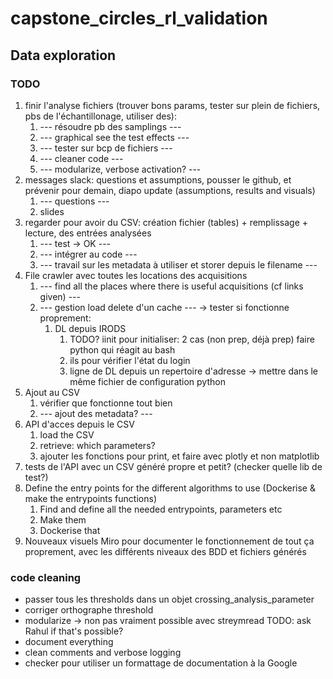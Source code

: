 # capstone_circles_rl_validation


## Data exploration

### TODO

1. finir l'analyse fichiers (trouver bons params, tester sur plein de fichiers, pbs de l'échantillonage, utiliser des):
   1. --- résoudre pb des samplings ---
   2. --- graphical see the test effects ---
   3. --- tester sur bcp de fichiers ---
   4. --- cleaner code ---
   5. --- modularize, verbose activation? ---
2. messages slack: questions et assumptions, pousser le github, et prévenir pour demain, diapo update (assumptions, results and visuals)
   1. --- questions --- 
   2. slides
3. regarder pour avoir du CSV: création fichier (tables) + remplissage + lecture, des entrées analysées
   1. --- test -> OK ---
   2. --- intégrer au code ---
   3. --- travail sur les metadata à utiliser et storer depuis le filename ---
4. File crawler avec toutes les locations des acquisitions
   1. --- find all the places where there is useful acquisitions (cf links given) ---
   2. --- gestion load delete d'un cache --- 
      -> tester si fonctionne proprement:
      1. DL depuis IRODS
         1. TODO? iinit pour initialiser: 2 cas (non prep, déjà prep) faire python qui réagit au bash
         2. ils pour vérifier l'état du login
         3. ligne de DL depuis un repertoire d'adresse
         -> mettre dans le même fichier de configuration python
5. Ajout au CSV
   1. vérifier que fonctionne tout bien
   2. --- ajout des metadata? ---
6. API d'acces depuis le CSV
   1. load the CSV
   2. retrieve: which parameters?
   3. ajouter les fonctions pour print, et faire avec plotly et non matplotlib
7. tests de l'API avec un CSV généré propre et petit? (checker quelle lib de test?)
8. Define the entry points for the different algorithms to use (Dockerise & make the entrypoints functions)
   1. Find and define all the needed entrypoints, parameters etc
   2. Make them
   3. Dockerise that
9. Nouveaux visuels Miro pour documenter le fonctionnement de tout ça proprement, avec les différents niveaux des BDD et fichiers générés


### code cleaning
- passer tous les thresholds dans un objet crossing_analysis_parameter
- corriger orthographe threshold
- modularize -> non pas vraiment possible avec streymread TODO: ask Rahul if that's possible?
- document everything
- clean comments and verbose logging
- checker pour utiliser un formattage de documentation à la Google
